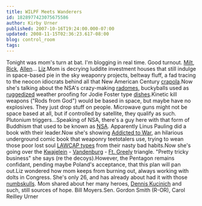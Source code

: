 ```yaml
---
title: WILPF Meets Wanderers
id: 1828977423075675586
author: Kirby Urner
published: 2007-10-16T19:24:00.000-07:00
updated: 2008-11-15T02:36:23.617-08:00
blog: control_room
tags: 
---
```


[](https://blogger.googleusercontent.com/img/b/R29vZ2xl/AVvXsEiD4l8Oo-5mWTDAoKH558krvj4wehZDmiyDTxZxNTB6KKP1PTMHOFe2XIYu9XS0EsIY13O86d1Fv7otRdAE09eWOg7lCFFN7wY2jDEZFCH39L4Mp4DMsDazN4tIoRVmYC24Tj_y/s1600-h/mom_peace_hat_sm.png)Tonight was mom's turn at bat.  I'm blogging in real time.  Good turnout.  [Milt](http://controlroom.blogspot.com/2006/08/wanderers-2006830.html), [Rick](http://worldgame.blogspot.com/2005/10/wanderers-20051018.html), [Allen](http://worldgame.blogspot.com/2005/01/shanghai-city.html)... [Liz](http://worldgame.blogspot.com/2007/08/wanderers-2007821.html).Mom is decrying luddite investment houses that still indulge in space-based pie in the sky weaponry projects, beltway fluff, a fad tracing to the neocon idiocrats behind all that New American Century [crapola](http://www.urbandictionary.com/define.php?term=crapola).Now she's talking about the NSA's crazy-making [radomes](http://worldgame.blogspot.com/2005/02/adventures-in-radio-land-part-2.html), buckyballs used as [ruggedized](http://www.phonescoop.com/glossary/term.php?fid=69) weather proofing for Jodie Foster type [dishes](http://worldgame.blogspot.com/2006/12/day-at-vla.html).Kinetic kill weapons ("Rods from God") would be based in space, but maybe have no explosives.  They just drop stuff on people. Microwave guns might not be space based at all, but if controlled by satellite, they qualify as such. Plutonium triggers...Speaking of NSA, there's a guy here with that form of Buddhism that used to be known as [NSA](http://www.youtube.com/watch?v=TreTAvzy7xY).  Apparently Linus Pauling did a book with their leader.Now she's showing [Addicted to War](http://www.amazon.com/Addicted-War-U-s-Cant-Militarism/dp/1904859011/), an hilarious underground comic book that weaponry teetotalers use, trying to wean those poor lost soul [LAWCAP types](http://worldgame.blogspot.com/2006/11/synergeo-30350.html) from their nasty bad habits.Now she's going over the [Kwajelein](http://www.angelfire.com/hi2/kwa/) - [Vandenburg](http://www.vandenberg.af.mil/) - [Ft. Greely](http://arcticcircle.uconn.edu/SEEJ/NMD/alaska/greely/) triangle.  "Pretty tricky business" she says (re the decoys).However, the Pentagon remains confidant, pending maybe Poland's acceptance, that this plan will pan out.Liz wondered how mom keeps from burning out, always working with dolts in Congress.  She's only 26, and has already about had it with those [numbskulls](http://www.answers.com/numbskull&r=67).  Mom shared about her many heroes, [Dennis Kucinich](http://www.dennis4president.com/) and such, still sources of hope. Bill Moyers.[](https://blogger.googleusercontent.com/img/b/R29vZ2xl/AVvXsEipGpITXiObvRnXJ0xrdGrQbN-a_oGLB7ii4s_8J4pwEfGnkzuRWdtGB-T6bDWtFoJ-EA-PRMnr4SmiaC1b82eGJSDiXReaip9XIkdd_5ioaVHa2dQB4JrOmiVtMw8DI40Iv0ZI/s1600-h/carol_senator_smith.png)Sen. Gordon Smith (R-OR), Carol Reilley Urner